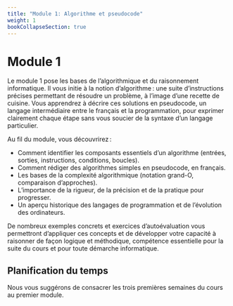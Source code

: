 ```yaml
---
title: "Module 1: Algorithme et pseudocode"
weight: 1
bookCollapseSection: true
---
```


# Module 1

Le module 1 pose les bases de l’algorithmique et du raisonnement informatique. Il vous initie à la notion d’algorithme : une suite d’instructions précises permettant de résoudre un problème, à l’image d’une recette de cuisine. Vous apprendrez à décrire ces solutions en pseudocode, un langage intermédiaire entre le français et la programmation, pour exprimer clairement chaque étape sans vous soucier de la syntaxe d’un langage particulier.

Au fil du module, vous découvrirez :

- Comment identifier les composants essentiels d’un algorithme (entrées, sorties, instructions, conditions, boucles).
- Comment rédiger des algorithmes simples en pseudocode, en français.
- Les bases de la complexité algorithmique (notation grand-O, comparaison d’approches).
- L’importance de la rigueur, de la précision et de la pratique pour progresser.
- Un aperçu historique des langages de programmation et de l’évolution des ordinateurs.

De nombreux exemples concrets et exercices d’autoévaluation vous permettront d’appliquer ces concepts et de développer votre capacité à raisonner de façon logique et méthodique, compétence essentielle pour la suite du cours et pour toute démarche informatique.

## Planification du temps

Nous vous suggérons de consacrer les trois premières semaines du cours au premier module.